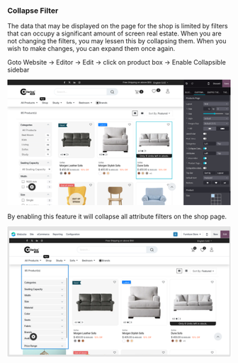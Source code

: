 
### Collapse Filter



The data that may be displayed on the page for the shop is limited by filters that can occupy a significant amount of screen real estate. When you are not changing the filters, you may lessen this by collapsing them. When you wish to make changes, you can expand them once again.


Goto Website -> Editor ->  Edit -> click on product box -> Enable Collapsible sidebar

![](./images/cf1.png)


By enabling this feature it will collapse all attribute filters on the shop page.

![](./images/cf2.png)




